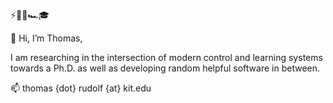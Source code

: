 ⚡️🐍🤖🏎🎓

👋 Hi, I’m Thomas,

I am researching in the intersection of modern control and learning systems towards a Ph.D. as well as developing random helpful software in between.

📫 thomas {dot} rudolf {at} kit.edu
